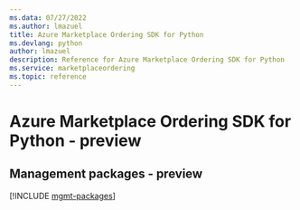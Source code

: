 ```yaml
---
ms.data: 07/27/2022
ms.author: lmazuel
title: Azure Marketplace Ordering SDK for Python
ms.devlang: python
author: lmazuel
description: Reference for Azure Marketplace Ordering SDK for Python
ms.service: marketplaceordering
ms.topic: reference
---
```

# Azure Marketplace Ordering SDK for Python - preview

## Management packages - preview
[!INCLUDE [mgmt-packages](marketplace-ordering-mgmt-index.md)]
